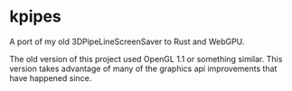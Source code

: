# kpipes
A port of my old 3DPipeLineScreenSaver to Rust and WebGPU.

The old version of this project used OpenGL 1.1 or something similar. This version takes advantage of many of the graphics api improvements that have happened since.
